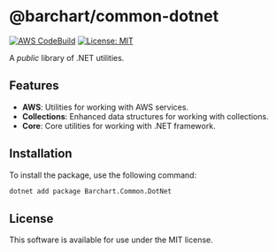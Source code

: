 # @barchart/common-dotnet

[![AWS CodeBuild](https://codebuild.us-east-1.amazonaws.com/badges?uuid=eyJlbmNyeXB0ZWREYXRhIjoiemRtQmdCR0VoRkJuQzVYTGwybDh6RVhuWGtrRWpVaUdDUS9XNjZtQTZrSUNRek1CTW0yOVZnQUdFWFB3K0NuOFk3R0lYUW85YlZwOWJmdG15TVpmUlZ3PSIsIml2UGFyYW1ldGVyU3BlYyI6InF6SEpMVGVnc3dkay84ZXAiLCJtYXRlcmlhbFNldFNlcmlhbCI6MX0%3D&branch=main)](https://github.com/barchart/common-dotnet)
[![License: MIT](https://img.shields.io/badge/License-MIT-yellow.svg)](https://opensource.org/licenses/MIT)

A _public_ library of .NET utilities.

## Features

- **AWS**: Utilities for working with AWS services.
- **Collections**: Enhanced data structures for working with collections.
- **Core**: Core utilities for working with .NET framework.

## Installation

To install the package, use the following command:

```sh
dotnet add package Barchart.Common.DotNet
```

## License

This software is available for use under the MIT license.
